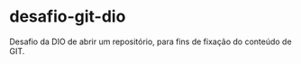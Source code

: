 # desafio-git-dio

Desafio da DIO de abrir um repositório, para fins de fixação do conteúdo de GIT.
